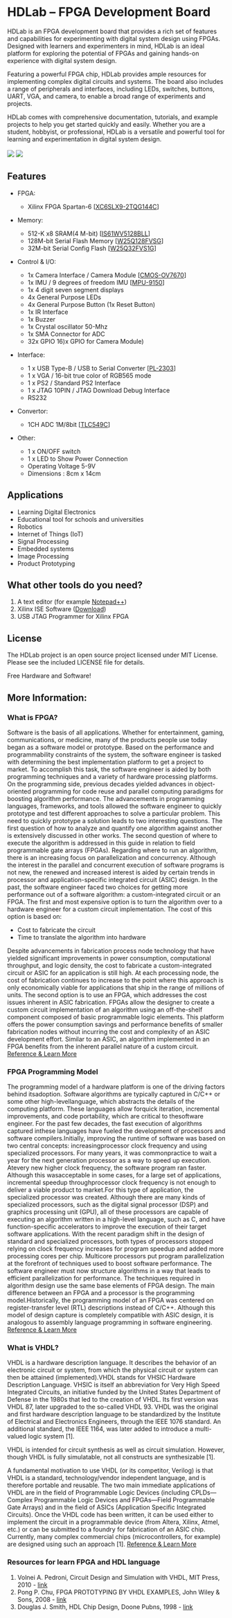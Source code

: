 # HDLab – FPGA Development Board
HDLab is an FPGA development board that provides a rich set of features and capabilities for experimenting with digital system design using FPGAs. Designed with learners and experimenters in mind, HDLab is an ideal platform for exploring the potential of FPGAs and gaining hands-on experience with digital system design.

Featuring a powerful FPGA chip, HDLab provides ample resources for implementing complex digital circuits and systems. The board also includes a range of peripherals and interfaces, including LEDs, switches, buttons, UART, VGA, and camera, to enable a broad range of experiments and projects.

HDLab comes with comprehensive documentation, tutorials, and example projects to help you get started quickly and easily. Whether you are a student, hobbyist, or professional, HDLab is a versatile and powerful tool for learning and experimentation in digital system design.
<br/>
<br/>
![](https://raw.githubusercontent.com/alialaei110/HDLab-FPGA-Development-Board/master/Document/PICTURES/View_F.jpg)
![](https://raw.githubusercontent.com/alialaei110/HDLab-FPGA-Development-Board/master/Document/PICTURES/Block-diagram.jpg)
## Features

- FPGA:
  - Xilinx FPGA Spartan-6 [[XC6SLX9-2TQG144C](https://www.xilinx.com/support/documentation/data_sheets/ds160.pdf)]  

- Memory:
  - 512-K x8 SRAM(4 M-bit) [[IS61WV5128BLL](http://www.issi.com/WW/pdf/61-64WV5128Axx-Bxx.pdf)]  
  -	128M-bit Serial Flash Memory  [[W25Q128FVSG](https://www.pjrc.com/teensy/W25Q128FV.pdf)]   
  -	32M-bit Serial Config Flash [[W25Q32FVS1G](https://www.elinux.org/images/f/f5/Winbond-w25q32.pdf)]

- Control & I/O:
  - 1x Camera Interface / Camera Module [[CMOS-OV7670](https://www.voti.nl/docs/OV7670.pdf)]  
  -	1x IMU / 9 degrees of freedom IMU [[MPU-9150](https://www.invensense.com/wp-content/uploads/2015/02/MPU-9150-Datasheet.pdf)]   
  -	1x 4 digit seven segment displays
  -	4x General Purpose LEDs
  -	4x General Purpose Button (1x Reset Button)
  -	1x IR Interface
  -	1x Buzzer
  -	1x Crystal oscillator 50-Mhz
  -	1x SMA Connector for ADC
  -	32x GPIO 16)x GPIO for Camera Module)
  
- Interface:
  -	1 x USB Type-B / USB to Serial Converter [[PL-2303](http://www.prolific.com.tw/UserFiles/files/ds_pl2303HXD_v1_4_4.pdf)] 
  -	1 x VGA / 16-bit true color of RGB565 mode
  -	1 x PS2 / Standard PS2 Interface
  -	1 x JTAG 10PIN / JTAG Download Debug Interface
  -	 RS232 
  
- Convertor:
  -	1CH ADC 1M/8bit [[TLC549C](http://www.ti.com/lit/ds/symlink/tlc549.pdf)] 
  
- Other:
  -	1 x ON/OFF switch
  -	1 x LED to Show Power Connection
  -	Operating Voltage 5-9V
  -	Dimensions : 8cm x 14cm

## Applications

  *	Learning Digital Electronics
  *	Educational tool for schools and universities
  * Robotics
  *	Internet of Things (IoT)
  *	Signal Processing
  *	Embedded systems
  *	Image Processing
  *	Product Prototyping

## What other tools do you need?

  1. 	A text editor (for example  [Notepad++](https://notepad-plus-plus.org/))
  2.	Xilinx ISE Software ([Download](https://www.xilinx.com/support/download/index.html/content/xilinx/en/downloadNav/design-tools.html))
  3.	USB JTAG Programmer for Xilinx FPGA 

## License
The HDLab project is an open source project licensed under MIT License. Please see the included LICENSE file for details.

Free Hardware and Software!

## More Information:

### What is FPGA?

Software is the basis of all applications. Whether for entertainment, gaming, communications, or medicine, many of the products people use today began as a software model or prototype. Based on the performance and programmability constraints of the system, the software engineer is tasked with determining the best implementation platform to get a project to market. To accomplish this task, the software engineer is aided by both programming techniques and a variety of hardware processing platforms. On the programming side, previous decades yielded advances in object-oriented programming for code reuse and parallel computing paradigms for boosting algorithm performance. The advancements in programming languages, frameworks, and tools allowed the software engineer to quickly prototype and test different approaches to solve a particular problem. This need to quickly prototype a solution leads to two interesting questions. The first question of how to analyze and quantify one algorithm against another is extensively discussed in other works. The second question of where to execute the algorithm is addressed in this guide in relation to field programmable gate arrays (FPGAs). Regarding where to run an algorithm, there is an increasing focus on parallelization and concurrency. Although the interest in the parallel and concurrent execution of software programs is not new, the renewed and increased interest is aided by certain trends in processor and application-specific integrated circuit (ASIC) design. In the past, the software engineer faced two choices for getting more performance out of a software algorithm: a custom-integrated circuit or an FPGA. The first and most expensive option is to turn the algorithm over to a hardware engineer for a custom circuit implementation. The cost of this option is based on:

* Cost to fabricate the circuit
* Time to translate the algorithm into hardware

 Despite advancements in fabrication process node technology that have yielded significant improvements in power consumption, computational throughput, and logic density, the cost to fabricate a custom-integrated circuit or ASIC for an application is still high. At each processing node, the cost of fabrication continues to increase to the point where this approach is only economically viable for applications that ship in the range of millions of units. The second option is to use an FPGA, which addresses the cost issues inherent in ASIC fabrication. FPGAs allow the designer to create a custom circuit implementation of an algorithm using an off-the-shelf component composed of basic programmable logic elements. This platform offers the power consumption savings and performance benefits of smaller fabrication nodes without incurring the cost and complexity of an ASIC development effort. Similar to an ASIC, an algorithm implemented in an FPGA benefits from the inherent parallel nature of a custom circuit. [Reference & Learn More](https://www.xilinx.com/support/documentation/sw_manuals/ug998-vivado-intro-fpga-design-hls.pdf)


### FPGA Programming Model

The programming model of a hardware platform is one of the driving factors behind itsadoption. Software algorithms are typically captured in C/C++ or some other high-levellanguage, which abstracts the details of the computing platform. These languages allow forquick iteration, incremental improvements, and code portability, which are critical to thesoftware engineer. For the past few decades, the fast execution of algorithms captured inthese languages have fueled the development of processors and software compilers.Initially, improving the runtime of software was based on two central concepts: increasingprocessor clock frequency and using specialized processors. For many years, it was commonpractice to wait a year for the next generation processor as a way to speed up execution. Atevery new higher clock frequency, the software program ran faster. Although this wasacceptable in some cases, for a large set of applications, incremental speedup throughprocessor clock frequency is not enough to deliver a viable product to market.For this type of application, the specialized processor was created. Although there are many kinds of specialized processors, such as the digital signal processor (DSP) and graphics processing unit (GPU), all of these processors are capable of executing an algorithm written in a high-level language, such as C, and have function-specific accelerators to improve the execution of their target software applications. With the recent paradigm shift in the design of standard and specialized processors, both types of processors stopped relying on clock frequency increases for program speedup and added more processing cores per chip. Multicore processors put program parallelization at the forefront of techniques used to boost software performance. The software engineer must now structure algorithms in a way that leads to efficient parallelization for performance. The techniques required in algorithm design use the same base elements of FPGA design. The main difference between an FPGA and a processor is the programming model.Historically, the programming model of an FPGA was centered on register-transfer level (RTL) descriptions instead of C/C++. Although this model of design capture is completely compatible with ASIC design, it is analogous to assembly language programming in software engineering. [Reference & Learn More](https://www.xilinx.com/support/documentation/sw_manuals/ug998-vivado-intro-fpga-design-hls.pdf)

### What is VHDL?

VHDL is a hardware description language. It describes the behavior of an electronic circuit or system, from which the physical circuit or system can then be attained (implemented).VHDL stands for VHSIC Hardware Description Language. VHSIC is itself an abbreviation for Very High Speed Integrated Circuits, an initiative funded by the United States Department of Defense in the 1980s that led to the creation of VHDL. Its first version was VHDL 87, later upgraded to the so-called VHDL 93. VHDL was the original and first hardware description language to be standardized by the Institute of Electrical and Electronics Engineers, through the IEEE 1076 standard. An additional standard, the IEEE 1164, was later added to introduce a multi-valued logic system [1]. 

VHDL is intended for circuit synthesis as well as circuit simulation. However, though VHDL is fully simulatable, not all constructs are synthesizable [1].  

A fundamental motivation to use VHDL (or its competitor, Verilog) is that VHDL is a standard, technology/vendor independent language, and is therefore portable and reusable. The two main immediate applications of VHDL are in the field of Programmable Logic Devices (including CPLDs—Complex Programmable Logic Devices and FPGAs—Field Programmable Gate Arrays) and in the field of ASICs (Application Specific Integrated Circuits). Once the VHDL code has been written, it can be used either to implement the circuit in a programmable device (from Altera, Xilinx, Atmel, etc.) or can be submitted to a foundry for fabrication of an ASIC chip. Currently, many complex commercial chips (microcontrollers, for example) are designed using such an approach [1]. [Reference & Learn More]( https://mitpress.mit.edu/books/circuit-design-and-simulation-vhdl-second-edition)


### Resources for learn FPGA and HDL language

1. Volnei A. Pedroni, Circuit Design and Simulation with VHDL, MIT Press, 2010 - [link]( https://mitpress.mit.edu/books/circuit-design-and-simulation-vhdl-second-edition)
2. Pong P. Chu, FPGA PROTOTYPING BY VHDL EXAMPLES, John Wiley & Sons, 2008 - [link]( https://www.wiley.com/en-us/FPGA+Prototyping+by+VHDL+Examples%3A+Xilinx+Spartan+3+Version-p-9781118210604)
3. Douglas J. Smith, HDL Chip Design, Doone Pubns, 1998 - [link]( https://www.amazon.com/Hdl-Chip-Design-Synthesizing-Simulating/dp/0965193438)
